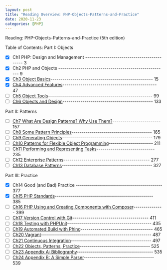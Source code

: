 ```yaml
---
layout: post
title: "Reading Overview: PHP-Objects-Patterns-and-Practice"
date: 2020-11-23
categories: [PHP]
---
```


Reading: PHP-Objects-Patterns-and-Practice (5th edition)<br>

Table of Contents:
Part I: Objects
- [x] Ch1 PHP: Design and Management ------------------------------------------- 3
- [x] Ch2 PHP and Objects ------------------------------------------------------ 9
- [x] [Ch3 Object Basics](/php/2020/11/24/Reading-PHP-Objects-Patterns-and-Practice-01-1.html#ch3-object-basics)--------------------------------------------------- 15
- [x] [Ch4 Advanced Features](/php/2020/11/24/Reading-PHP-Objects-Patterns-and-Practice-01-1.html#ch4-advanced-features)----------------------------------------------- 47
- [ ] [Ch5 Object Tools](#)---------------------------------------------------- 99
- [ ] [Ch6 Objects and Design](#)--------------------------------------------- 133

Part II: Patterns
- [ ] [Ch7 What Are Design Patterns? Why Use Them?](#)------------------------ 157
- [ ] [Ch8 Some Pattern Principles](#)---------------------------------------- 165
- [ ] [Ch9 Generating Objects](#)--------------------------------------------- 179
- [ ] [Ch10 Patterns for Flexible Object Programming](#)---------------------- 211
- [ ] [Ch11 Performing and Representing Tasks](#)----------------------------- 235
- [ ] [Ch12 Enterprise Patterns](#)------------------------------------------- 277
- [ ] [Ch13 Database Patterns](#)--------------------------------------------- 327

Part III: Practice
- [x] Ch14 Good (and Bad) Practice ------------------------------------------- 377
- [x] [Ch15 PHP Standards](/php/2020/12/14/Reading-PHP-Objects-Patterns-and-Practice-03-1.html#ch15-php-standards)------------------------------------------------- 385
- [ ] [Ch16 PHP Using and Creating Components with Composer](#)--------------- 399
- [ ] [Ch17 Version Control with Git](#)-------------------------------------- 411
- [ ] [Ch18 Testing with PHPUnit](#)------------------------------------------ 435
- [ ] [Ch19 Automated Build with Phing](#)------------------------------------ 465
- [ ] [Ch20 Vagrant](#)------------------------------------------------------- 487
- [ ] [Ch21 Continuous Integration](#)---------------------------------------- 497
- [ ] [Ch22 Objects, Patterns, Practice](#)----------------------------------- 525
- [ ] [Ch23 Appendix A: Bibliography](#)-------------------------------------- 535
- [ ] [Ch24 Appendix B: A Simple Parser](#)----------------------------------- 539
